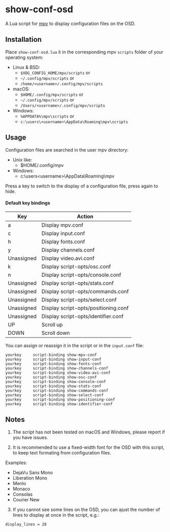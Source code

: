 # show-conf-osd

A Lua script for [mpv](https://mpv.io) to display configuration files on the OSD.

## Installation

Place `show-conf-osd.lua` it in the corresponding mpv `scripts` folder of your operating system:

* Linux & BSD:
  - `$XDG_CONFIG_HOME/mpv/scripts` or
  - `~/.config/mpv/scripts` or
  - `/home/<username>/.config/mpv/scripts`
* macOS:
  - `$HOME/.config/mpv/scripts` or
  - `~/.config/mpv/scripts` or
  - `/Users/<username>/.config/mpv/scripts`
* Windows:
  - `%APPDATA%\mpv\scripts` or
  - `c:\users\<username>\AppData\Roaming\mpv\scripts`

## Usage

Configuration files are searched in the user mpv directory:
* Unix like:
  - $HOME/.config/mpv
* Windows:
  -  c:\users\<username>\AppData\Roaming\mpv

Press a key to switch to the display of a configuration file, press again to hide.

#### Default key bindings

| Key           | Action |
| ---           | --- |
| a             | Display mpv.conf |
| c             | Display input.conf |
| h             | Display fonts.conf |
| y             | Display channels.conf |
| Unassigned    | Display video.avi.conf |
| k             | Display script-opts/osc.conf |
| n             | Display script-opts/console.conf |
| Unassigned    | Display script-opts/stats.conf |
| Unassigned    | Display script-opts/commands.conf |
| Unassigned    | Display script-opts/select.conf |
| Unassigned    | Display script-opts/positioning.conf |
| Unassigned    | Display script-opts/identifier.conf |
| UP            | Scroll up |
| DOWN          | Scroll down |

You can assign or reassign it in the script or in the `input.conf` file:

```
yourkey     script-binding show-mpv-conf
yourkey     script-binding show-input-conf
yourkey     script-binding show-fonts-conf
yourkey     script-binding show-channels-conf
yourkey     script-binding show-video-avi-conf
yourkey     script-binding show-osc-conf
yourkey     script-binding show-console-conf
yourkey     script-binding show-stats-conf
yourkey     script-binding show-commands-conf
yourkey     script-binding show-select-conf
yourkey     script-binding show-positioning-conf
yourkey     script-binding show-identifier-conf
```

## Notes

1. The script has not been tested on macOS and Windows, please report if you have issues.

2. It is recommended to use a fixed-width font for the OSD with this script, to keep text formating from configuration files.

Examples:

- DejaVu Sans Mono
- Liberation Mono
- Menlo
- Monaco
- Consolas
- Courier New

3. If you cannot see some lines on the OSD, you can ajust the number of lines to display at once in the script, e.g.:

```
display_lines = 28
```
